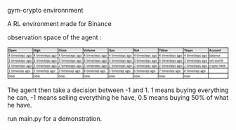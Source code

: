 gym-crypto environnment

A RL environment made for Binance

observation space of the agent :

![](https://github.com/MathieuCesbron/gym-crypto/blob/master/images/observation.PNG)

The agent then take a decision between -1 and 1. 1 means buying everything he can, -1 means selling everything he have, 0.5 means buying 50% of what he have.

run main.py for a demonstration.
